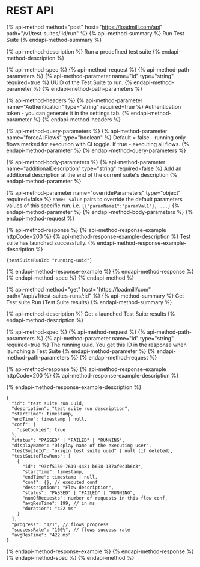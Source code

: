 # REST API

{% api-method method="post" host="https://loadmill.com/api" path="/v1/test-suites/:id/run" %}
{% api-method-summary %}
Run Test Suite
{% endapi-method-summary %}

{% api-method-description %}
Run a predefined test suite
{% endapi-method-description %}

{% api-method-spec %}
{% api-method-request %}
{% api-method-path-parameters %}
{% api-method-parameter name="id" type="string" required=true %}
UUID of the Test Suite to run. 
{% endapi-method-parameter %}
{% endapi-method-path-parameters %}

{% api-method-headers %}
{% api-method-parameter name="Authentication" type="string" required=true %}
Authentication token - you can generate it in the settings tab.
{% endapi-method-parameter %}
{% endapi-method-headers %}

{% api-method-query-parameters %}
{% api-method-parameter name="forceAllFlows" type="boolean" %}
Default = false - running only flows marked for execution with CI toggle. If true - executing all flows.
{% endapi-method-parameter %}
{% endapi-method-query-parameters %}

{% api-method-body-parameters %}
{% api-method-parameter name="additionalDescription" type="string" required=false %}
Add an additional description at the end of the current suite's description
{% endapi-method-parameter %}

{% api-method-parameter name="overrideParameters" type="object" required=false %}
`name: value` pairs to override the default parameters values of this specific run. i.e. `{{"paramName1":"paramVal1"}, ...}`
{% endapi-method-parameter %}
{% endapi-method-body-parameters %}
{% endapi-method-request %}

{% api-method-response %}
{% api-method-response-example httpCode=200 %}
{% api-method-response-example-description %}
Test suite has launched successfully.
{% endapi-method-response-example-description %}

```
{testSuiteRunId: "running-uuid"}
```
{% endapi-method-response-example %}
{% endapi-method-response %}
{% endapi-method-spec %}
{% endapi-method %}

{% api-method method="get" host="https://loadmill/com" path="/api/v1/test-suites-runs/:id" %}
{% api-method-summary %}
Get Test suite Run \(Test Suite results\)
{% endapi-method-summary %}

{% api-method-description %}
Get a launched Test Suite results 
{% endapi-method-description %}

{% api-method-spec %}
{% api-method-request %}
{% api-method-path-parameters %}
{% api-method-parameter name="id" type="string" required=true %}
The running uuid. You get this ID in the response when launching a Test Suite
{% endapi-method-parameter %}
{% endapi-method-path-parameters %}
{% endapi-method-request %}

{% api-method-response %}
{% api-method-response-example httpCode=200 %}
{% api-method-response-example-description %}

{% endapi-method-response-example-description %}

```
{
  "id": "test suite run uuid,
  "description": "test suite run description",
  "startTime": timestamp,
  "endTime": timestamp | null,
  "conf": {
    "useCookies": true
  },
  "status": "PASSED" | "FAILED" | "RUNNING",
  "displayName": "Display name of the executing user",
  "testSuiteId": "origin test suite uuid" | null (if deleted),
  "testSuiteFlowRuns": [
    {
      "id": "93cf5150-7619-4481-b698-137af0c3b6c3",
      "startTime": timestamp,
      "endTime": timestamp | null,
      "conf": {}, // executed conf 
      "description": "Flow description",
      "status": "PASSED" | "FAILED" | "RUNNING",
      "numOfRequests": number of requests in this flow conf,
      "avgResTime": 199, // in ms
      "duration": "422 ms"
    }
  ],
  "progress": "1/1", // flows progress
  "successRate": "100%", // flows success rate
  "avgResTime": "422 ms"
}
```
{% endapi-method-response-example %}
{% endapi-method-response %}
{% endapi-method-spec %}
{% endapi-method %}

